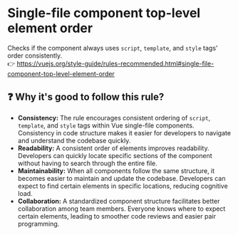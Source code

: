 # Single-file component top-level element order

Checks if the component always uses `script`, `template`, and `style` tags' order consistently. &nbsp;&nbsp;<br />
👉 https://vuejs.org/style-guide/rules-recommended.html#single-file-component-top-level-element-order

## ❓ Why it's good to follow this rule?

- **Consistency:** The rule encourages consistent ordering of `script`, `template`, and `style` tags within Vue single-file components. Consistency in code structure makes it easier for developers to navigate and understand the codebase quickly.
- **Readability:** A consistent order of elements improves readability. Developers can quickly locate specific sections of the component without having to search through the entire file.
- **Maintainability:** When all components follow the same structure, it becomes easier to maintain and update the codebase. Developers can expect to find certain elements in specific locations, reducing cognitive load.
- **Collaboration:** A standardized component structure facilitates better collaboration among team members. Everyone knows where to expect certain elements, leading to smoother code reviews and easier pair programming.
